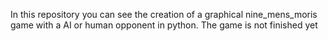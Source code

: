 

In this repository you can see the creation of a graphical nine_mens_moris game with a AI 
or human opponent in python.
The game is not finished yet
